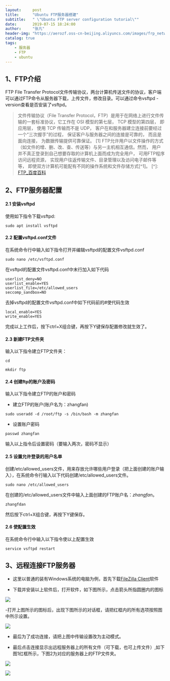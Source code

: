 ```yaml
---
layout:     post
title:      "Ubuntu FTP服务器搭建"
subtitle:   " \"Ubuntu FTP server configuration tutorial\""
date:       2019-07-15 18:24:00
author:     "张凡"
header-img: "https://aerozf.oss-cn-beijing.aliyuncs.com/images/frp_network.jpg"
catalog: true
tags:
    - 服务器
    - FTP
    - ubuntu
---
```


## 1、FTP介绍

FTP File Transfer Protocol文件传输协议，两台计算机传送文件的协议，客户端可以通过FTP命令从服务器下载，上传文件，修改目录。可以通过命令vsftpd -version查看是否安装了vsftpd。

> 文件传输协议（File Transfer Protocol，FTP）是用于在网络上进行文件传输的一套标准协议，它工作在 OSI 模型的第七层， TCP 模型的第四层， 即应用层， 使用 TCP 传输而不是 UDP， 客户在和服务器建立连接前要经过一个“三次握手”的过程， 保证客户与服务器之间的连接是可靠的， 而且是面向连接， 为数据传输提供可靠保证。 [1] 
FTP允许用户以文件操作的方式（如文件的增、删、改、查、传送等）与另一主机相互通信。然而， 用户并不真正登录到自己想要存取的计算机上面而成为完全用户， 可用FTP程序访问远程资源， 实现用户往返传输文件、目录管理以及访问电子邮件等等， 即使双方计算机可能配有不同的操作系统和文件存储方式[^1]。
[^]: [FTP_百度百科](https://baike.baidu.com/item/ftp/13839?fr=aladdin)

## 2、FTP服务器配置

#### 2.1 安装vsftpd

使用如下指令下载vsftpd:
```
sudo apt install vsftpd
```
#### 2.2 配置vsftpd.conf文件

在系统命令行中输入如下指令打开并编辑vsftpd的配置文件vsftpd.conf
```
sudo nano /etc/vsftpd.conf
```

在vsftpd的配置文件vsftpd.conf中末行加入如下代码
```
userlist_deny=NO
userlist_enable=YES
userlist_file=/etc/allowed_users
seccomp_sandbox=NO
```

去掉vsftpd的配置文件vsftpd.conf中如下代码前的#使代码生效
```
local_enable=YES
write_enable=YES
```

完成以上工作后，按下ctrl+X组合键，再按下Y键保存配置修改就生效了。

#### 2.3 新建FTP文件夹

输入以下指令建立FTP文件夹：
```
cd

mkdir ftp
```

#### 2.4 创建ftp的账户及密码

输入以下指令建立FTP的账户和密码
- 建立FTP的账户(账户名为：zhangfan)
```
sudo useradd -d /root/ftp -s /bin/bash -m zhangfan
```

- 设置账户密码
```
passwd zhangfan
```
  输入以上指令后设置密码（要输入两次，密码不显示）
  
#### 2.5 设置允许登录的用户名单

创建/etc/allowed_users文件，用来存放允许哪些用户登录（把上面创建的账户输入），在系统命令行输入以下代码创建/etc/allowed_users文件。
```
sudo nano /etc/allowed_users
```
在创建的/etc/allowed_users文件中输入上面创建的FTP账户名：*zhangfan*。
```
zhangfdan
```
然后按下ctrl+X组合键，再按下Y键保存。

#### 2.6 使配置生效

在系统命令行中输入以下指令使以上配置生效
```
service vsftpd restart
```

## 3、远程连接FTP服务器

   - 这里以普通的装有Windows系统的电脑为例，首先下载[FileZilla Client](https://download.filezilla-project.org/client/FileZilla_3.43.0_win64_sponsored-setup.exe)软件
   
   - 下载并安装以上软件后，打开软件，如下图所示，点击箭头所指圆圈内的图标
   
   ![](https://aerozf.oss-cn-beijing.aliyuncs.com/images/filezilla1.png)
   
   -打开上图所示的图标后，出现下图所示的对话框，请把红框内的所有选项按照图中所示设置。
   
   ![](https://aerozf.oss-cn-beijing.aliyuncs.com/images/fielzilla2.png)
   
   - 最后为了成功连接，请把上图中传输设置改为主动模式。
   
   - 最后点击连接显示出远程服务器上的所有文件（可下载，也可上传文件）,如下图1红框所示，下图2为对应的服务器上的FTP文件夹。
   
   ![](https://aerozf.oss-cn-beijing.aliyuncs.com/images/filezilla_file.png)
   
   ![](https://aerozf.oss-cn-beijing.aliyuncs.com/images/ftp_server.png)
   
